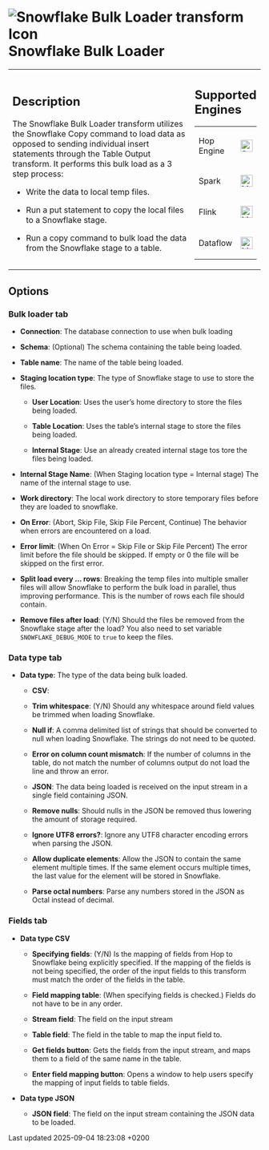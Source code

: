 <div id="header">

# <span class="image image-doc-icon">![Snowflake Bulk Loader transform Icon](../assets/images/transforms/icons/snowflakebulkloader.svg)</span> Snowflake Bulk Loader

</div>

<div id="content">

<div id="preamble">

<div class="sectionbody">

<table>
<colgroup>
<col style="width: 75%" />
<col style="width: 25%" />
</colgroup>
<tbody>
<tr class="odd">
<td><div class="content">
<div class="sect1">
<h2 id="_description">Description</h2>
<div class="sectionbody">
<div class="paragraph">
<p>The Snowflake Bulk Loader transform utilizes the Snowflake Copy command to load data as opposed to sending individual insert statements through the Table Output transform. It performs this bulk load as a 3 step process:</p>
</div>
<div class="ulist">
<ul>
<li><p>Write the data to local temp files.</p></li>
<li><p>Run a put statement to copy the local files to a Snowflake stage.</p></li>
<li><p>Run a copy command to bulk load the data from the Snowflake stage to a table.</p></li>
</ul>
</div>
</div>
</div>
</div></td>
<td><div class="content">
<div class="sect1">
<h2 id="_supported_engines">Supported Engines</h2>
<div class="sectionbody">
<table>
<tbody>
<tr class="odd">
<td><p>Hop Engine</p></td>
<td><div class="content">
<div class="paragraph">
<p><span class="image"><img src="../assets/images/check_mark.svg" alt="Supported" width="24" /></span></p>
</div>
</div></td>
</tr>
<tr class="even">
<td><p>Spark</p></td>
<td><div class="content">
<div class="paragraph">
<p><span class="image"><img src="../assets/images/question_mark.svg" alt="Maybe Supported" width="24" /></span></p>
</div>
</div></td>
</tr>
<tr class="odd">
<td><p>Flink</p></td>
<td><div class="content">
<div class="paragraph">
<p><span class="image"><img src="../assets/images/question_mark.svg" alt="Maybe Supported" width="24" /></span></p>
</div>
</div></td>
</tr>
<tr class="even">
<td><p>Dataflow</p></td>
<td><div class="content">
<div class="paragraph">
<p><span class="image"><img src="../assets/images/question_mark.svg" alt="Maybe Supported" width="24" /></span></p>
</div>
</div></td>
</tr>
</tbody>
</table>
</div>
</div>
</div></td>
</tr>
</tbody>
</table>

</div>

</div>

<div class="sect1">

## Options

<div class="sectionbody">

<div class="sect2">

### Bulk loader tab

<div class="ulist">

  - **Connection**: The database connection to use when bulk loading

  - **Schema**: (Optional) The schema containing the table being loaded.

  - **Table name**: The name of the table being loaded.

  - **Staging location type**: The type of Snowflake stage to use to store the files.
    
    <div class="ulist">
    
      - **User Location**: Uses the user’s home directory to store the files being loaded.
    
      - **Table Location**: Uses the table’s internal stage to store the files being loaded.
    
      - **Internal Stage**: Use an already created internal stage tos tore the files being loaded.
    
    </div>

  - **Internal Stage Name**: (When Staging location type = Internal stage) The name of the internal stage to use.

  - **Work directory**: The local work directory to store temporary files before they are loaded to snowflake.

  - **On Error**: (Abort, Skip File, Skip File Percent, Continue) The behavior when errors are encountered on a load.

  - **Error limit**: (When On Error = Skip File or Skip File Percent) The error limit before the file should be skipped. If empty or 0 the file will be skipped on the first error.

  - **Split load every …​ rows**: Breaking the temp files into multiple smaller files will allow Snowflake to perform the bulk load in parallel, thus improving performance. This is the number of rows each file should contain.

  - **Remove files after load**: (Y/N) Should the files be removed from the Snowflake stage after the load? You also need to set variable `SNOWFLAKE_DEBUG_MODE` to `true` to keep the files.

</div>

</div>

<div class="sect2">

### Data type tab

<div class="ulist">

  - **Data type**: The type of the data being bulk loaded.
    
    <div class="ulist">
    
      - **CSV**:
    
      - **Trim whitespace**: (Y/N) Should any whitespace around field values be trimmed when loading Snowflake.
    
      - **Null if**: A comma delimited list of strings that should be converted to null when loading Snowflake. The strings do not need to be quoted.
    
      - **Error on column count mismatch**: If the number of columns in the table, do not match the number of columns output do not load the line and throw an error.
    
      - **JSON**: The data being loaded is received on the input stream in a single field containing JSON.
    
      - **Remove nulls**: Should nulls in the JSON be removed thus lowering the amount of storage required.
    
      - **Ignore UTF8 errors?**: Ignore any UTF8 character encoding errors when parsing the JSON.
    
      - **Allow duplicate elements**: Allow the JSON to contain the same element multiple times. If the same element occurs multiple times, the last value for the element will be stored in Snowflake.
    
      - **Parse octal numbers**: Parse any numbers stored in the JSON as Octal instead of decimal.
    
    </div>

</div>

</div>

<div class="sect2">

### Fields tab

<div class="ulist">

  - **Data type CSV**
    
    <div class="ulist">
    
      - **Specifying fields**: (Y/N) Is the mapping of fields from Hop to Snowflake being explicitly specified. If the mapping of the fields is not being specified, the order of the input fields to this transform must match the order of the fields in the table.
    
      - **Field mapping table**: (When specifying fields is checked.) Fields do not have to be in any order.
    
      - **Stream field**: The field on the input stream
    
      - **Table field**: The field in the table to map the input field to.
    
      - **Get fields button**: Gets the fields from the input stream, and maps them to a field of the same name in the table.
    
      - **Enter field mapping button**: Opens a window to help users specify the mapping of input fields to table fields.
    
    </div>

  - **Data type JSON**
    
    <div class="ulist">
    
      - **JSON field**: The field on the input stream containing the JSON data to be loaded.
    
    </div>

</div>

</div>

</div>

</div>

</div>

<div id="footer">

<div id="footer-text">

Last updated 2025-09-04 18:23:08 +0200

</div>

</div>

